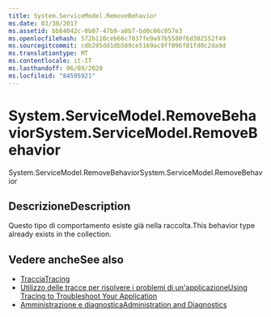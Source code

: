 ```yaml
---
title: System.ServiceModel.RemoveBehavior
ms.date: 03/30/2017
ms.assetid: bb64042c-0b07-47b9-a8b7-bd0c06c057e3
ms.openlocfilehash: 572b110ceb66c7037fe9a97b5580f6d302552f49
ms.sourcegitcommit: cdb295dd1db589ce5169ac9ff096f01fd0c2da9d
ms.translationtype: MT
ms.contentlocale: it-IT
ms.lasthandoff: 06/09/2020
ms.locfileid: "84595921"
---
```

# <a name="systemservicemodelremovebehavior"></a><span data-ttu-id="90b8a-102">System.ServiceModel.RemoveBehavior</span><span class="sxs-lookup"><span data-stu-id="90b8a-102">System.ServiceModel.RemoveBehavior</span></span>
<span data-ttu-id="90b8a-103">System.ServiceModel.RemoveBehavior</span><span class="sxs-lookup"><span data-stu-id="90b8a-103">System.ServiceModel.RemoveBehavior</span></span>  
  
## <a name="description"></a><span data-ttu-id="90b8a-104">Descrizione</span><span class="sxs-lookup"><span data-stu-id="90b8a-104">Description</span></span>  
 <span data-ttu-id="90b8a-105">Questo tipo di comportamento esiste già nella raccolta.</span><span class="sxs-lookup"><span data-stu-id="90b8a-105">This behavior type already exists in the collection.</span></span>  
  
## <a name="see-also"></a><span data-ttu-id="90b8a-106">Vedere anche</span><span class="sxs-lookup"><span data-stu-id="90b8a-106">See also</span></span>

- [<span data-ttu-id="90b8a-107">Traccia</span><span class="sxs-lookup"><span data-stu-id="90b8a-107">Tracing</span></span>](index.md)
- [<span data-ttu-id="90b8a-108">Utilizzo delle tracce per risolvere i problemi di un'applicazione</span><span class="sxs-lookup"><span data-stu-id="90b8a-108">Using Tracing to Troubleshoot Your Application</span></span>](using-tracing-to-troubleshoot-your-application.md)
- [<span data-ttu-id="90b8a-109">Amministrazione e diagnostica</span><span class="sxs-lookup"><span data-stu-id="90b8a-109">Administration and Diagnostics</span></span>](../index.md)
